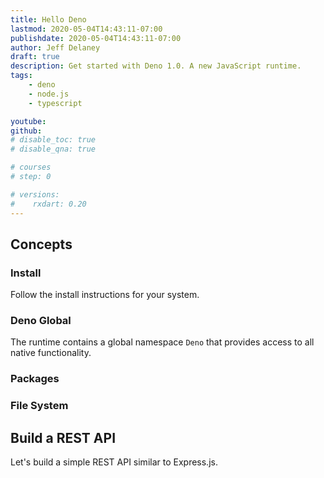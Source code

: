 ```yaml
---
title: Hello Deno
lastmod: 2020-05-04T14:43:11-07:00
publishdate: 2020-05-04T14:43:11-07:00
author: Jeff Delaney
draft: true
description: Get started with Deno 1.0. A new JavaScript runtime. 
tags: 
    - deno
    - node.js
    - typescript

youtube: 
github: 
# disable_toc: true
# disable_qna: true

# courses
# step: 0

# versions:
#    rxdart: 0.20
---
```


## Concepts

### Install

Follow the install instructions for your system. 

### Deno Global

The runtime contains a global namespace `Deno` that provides access to all native functionality. 

### Packages

### File System

## Build a REST API

Let's build a simple REST API similar to Express.js. 

